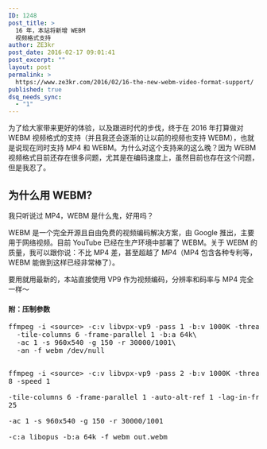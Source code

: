 ```yaml
---
ID: 1248
post_title: >
  16 年，本站将新增 WEBM
  视频格式支持
author: ZE3kr
post_date: 2016-02-17 09:01:41
post_excerpt: ""
layout: post
permalink: >
  https://www.ze3kr.com/2016/02/16-the-new-webm-video-format-support/
published: true
dsq_needs_sync:
  - "1"
---
```

为了给大家带来更好的体验，以及跟进时代的步伐，终于在 2016 年打算做对 WEBM 视频格式的支持（并且我还会逐渐的让以前的视频也支持 WEBM），也就是说现在同时支持 MP4 和 WEBM。为什么对这个支持来的这么晚？因为 WEBM 视频格式目前还存在很多问题，尤其是在编码速度上，虽然目前也存在这个问题，但是我忍了。
<h2>为什么用 WEBM?</h2>
我只听说过 MP4，WEBM 是什么鬼，好用吗？

WEBM 是一个完全开源且自由免费的视频编码解决方案，由 Google 推出，主要用于网络视频。目前 YouTube 已经在生产环境中部署了 WEBM。关于 WEBM 的质量，我可以跟你说：不比 MP4 差，甚至超越了 MP4（MP4 包含各种专利等，WEBM 能做到这样已经非常棒了）。

要用就用最新的，本站直接使用 VP9 作为视频编码，分辨率和码率与 MP4 完全一样～
<h4>附：压制参数</h4>
<pre class="lang:sh decode:true ">ffmpeg -i &lt;source&gt; -c:v libvpx-vp9 -pass 1 -b:v 1000K -threads 8 -speed 4 \
  -tile-columns 6 -frame-parallel 1 -b:a 64k\
  -ac 1 -s 960x540 -g 150 -r 30000/1001\
  -an -f webm /dev/null

ffmpeg -i &lt;source&gt; -c:v libvpx-vp9 -pass 2 -b:v 1000K -threads 8 -speed 1 \
  -tile-columns 6 -frame-parallel 1 -auto-alt-ref 1 -lag-in-frames 25 \
  -ac 1 -s 960x540 -g 150 -r 30000/1001\
  -c:a libopus -b:a 64k -f webm out.webm</pre>
